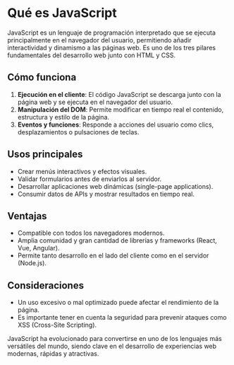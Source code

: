 # Qué es JavaScript

JavaScript es un lenguaje de programación interpretado que se ejecuta principalmente en el navegador del usuario, permitiendo añadir interactividad y dinamismo a las páginas web. Es uno de los tres pilares fundamentales del desarrollo web junto con HTML y CSS.

## Cómo funciona
1. **Ejecución en el cliente**: El código JavaScript se descarga junto con la página web y se ejecuta en el navegador del usuario.
2. **Manipulación del DOM**: Permite modificar en tiempo real el contenido, estructura y estilo de la página.
3. **Eventos y funciones**: Responde a acciones del usuario como clics, desplazamientos o pulsaciones de teclas.

## Usos principales
- Crear menús interactivos y efectos visuales.
- Validar formularios antes de enviarlos al servidor.
- Desarrollar aplicaciones web dinámicas (single-page applications).
- Consumir datos de APIs y mostrar resultados en tiempo real.

## Ventajas
- Compatible con todos los navegadores modernos.
- Amplia comunidad y gran cantidad de librerías y frameworks (React, Vue, Angular).
- Permite tanto desarrollo en el lado del cliente como en el servidor (Node.js).

## Consideraciones
- Un uso excesivo o mal optimizado puede afectar el rendimiento de la página.
- Es importante tener en cuenta la seguridad para prevenir ataques como XSS (Cross-Site Scripting).

JavaScript ha evolucionado para convertirse en uno de los lenguajes más versátiles del mundo, siendo clave en el desarrollo de experiencias web modernas, rápidas y atractivas.

